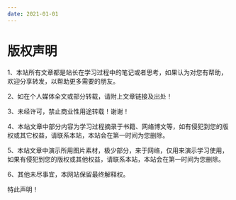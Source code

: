 ```yaml
---
date: 2021-01-01
---
```


# 版权声明
1、本站所有文章都是站长在学习过程中的笔记或者思考，如果认为对您有帮助，欢迎分享转发，以帮助更多需要的朋友。  

2、如在个人媒体全文或部分转载，请附上文章链接及出处！  

3、未经许可，禁止商业性用途转载！谢谢！  

4、本站文章中部分内容为学习过程摘录于书籍、网络博文等，如有侵犯到您的版权或其它权益，请联系本站，本站会在第一时间为您删除。

5、本站文章中演示所用图片素材，极少部分，来于网络，仅用来演示学习使用，如果有侵犯到您的版权或其他权益，请联系本站，本站会在第一时间为您删除。

6、其他未尽事宜，本网站保留最终解释权。

特此声明！